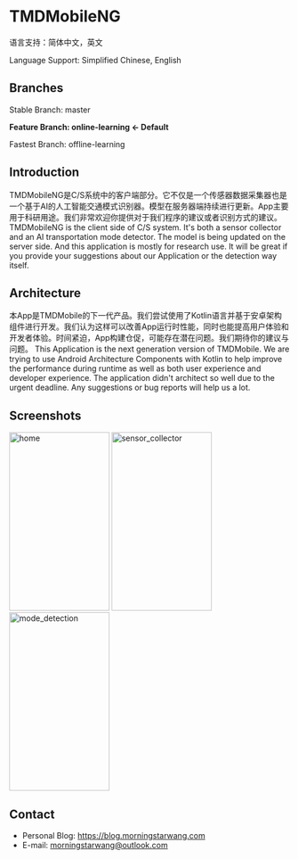 # TMDMobileNG
语言支持：简体中文，英文

Language Support: Simplified Chinese, English

## Branches
Stable Branch: master

**Feature Branch: online-learning <- Default**

Fastest Branch: offline-learning

## Introduction
TMDMobileNG是C/S系统中的客户端部分。它不仅是一个传感器数据采集器也是一个基于AI的人工智能交通模式识别器。模型在服务器端持续进行更新。App主要用于科研用途。我们非常欢迎你提供对于我们程序的建议或者识别方式的建议。
TMDMobileNG is the client side of C/S system. It's both a sensor collector and an AI transportation mode detector. The model is being updated on the server side. And this application is mostly for research use. It will be great if you provide your suggestions about our Application or the detection way itself.
## Architecture
本App是TMDMobile的下一代产品。我们尝试使用了Kotlin语言并基于安卓架构组件进行开发。我们认为这样可以改善App运行时性能，同时也能提高用户体验和开发者体验。时间紧迫，App构建仓促，可能存在潜在问题。我们期待你的建议与问题。
This Application is the next generation version of TMDMobile. We are trying to use Android Architecture Components with Kotlin to help improve the performance during runtime as well as both user experience and developer experience. The application didn't architect so well due to the urgent deadline. Any suggestions or bug reports will help us a lot.
## Screenshots
<img src="https://res.cloudinary.com/do3aoy3xf/image/upload/v1542163768/github.com/morningstarwang/TMDMobileNG/screenshots/home.png" alt="home" width="180" height="320">  <img src="https://res.cloudinary.com/do3aoy3xf/image/upload/v1542163767/github.com/morningstarwang/TMDMobileNG/screenshots/sensor_collector.png" alt="sensor_collector" width="180" height="320">  <img src="https://res.cloudinary.com/do3aoy3xf/image/upload/v1542163768/github.com/morningstarwang/TMDMobileNG/screenshots/mode_detection.png" alt="mode_detection" width="180" height="320">
## Contact
- Personal Blog: https://blog.morningstarwang.com
- E-mail: morningstarwang@outlook.com
